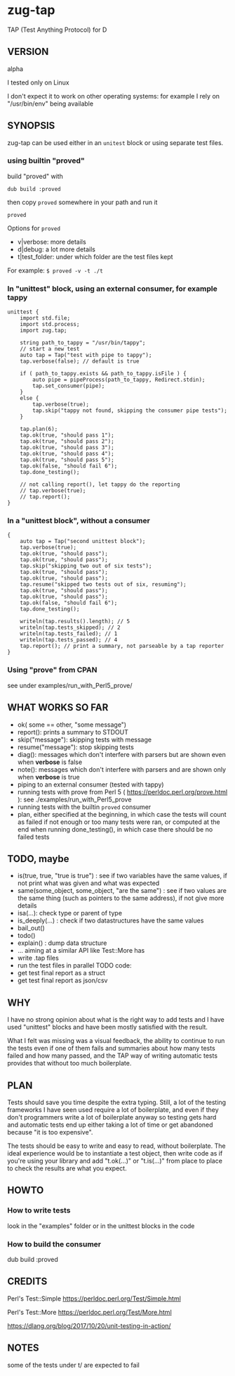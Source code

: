 # zug-tap

TAP (Test Anything Protocol) for D

## VERSION

alpha

I tested only on Linux

I don't expect it to work on other operating systems: for example I rely on "/usr/bin/env" being available 

## SYNOPSIS

zug-tap can be used either in an `unitest` block or using separate test files.

### using builtin "proved"
build "proved" with
```
dub build :proved
```
then copy `proved` somewhere in your path and run it
```
proved
```

Options for `proved`
 - v|verbose: more details
 - d|debug: a lot more details
 - t|test_folder: under which folder are the test files kept

For example:
`$ proved -v -t ./t`

### In "unittest" block, using an external consumer, for example tappy
```
unittest {
    import std.file;
    import std.process;
    import zug.tap;

    string path_to_tappy = "/usr/bin/tappy";
    // start a new test
    auto tap = Tap("test with pipe to tappy");
    tap.verbose(false); // default is true

    if ( path_to_tappy.exists && path_to_tappy.isFile ) {
        auto pipe = pipeProcess(path_to_tappy, Redirect.stdin);
        tap.set_consumer(pipe);
    }
    else {
        tap.verbose(true);
        tap.skip("tappy not found, skipping the consumer pipe tests");
    }

    tap.plan(6);
    tap.ok(true, "should pass 1");
    tap.ok(true, "should pass 2");
    tap.ok(true, "should pass 3");
    tap.ok(true, "should pass 4");
    tap.ok(true, "should pass 5");
    tap.ok(false, "should fail 6");
    tap.done_testing();

    // not calling report(), let tappy do the reporting
    // tap.verbose(true);
    // tap.report();
}
```

### In a "unittest block", without a consumer
```
{
    auto tap = Tap("second unittest block");
    tap.verbose(true);
    tap.ok(true, "should pass");
    tap.ok(true, "should pass");
    tap.skip("skipping two out of six tests");
    tap.ok(true, "should pass");
    tap.ok(true, "should pass");
    tap.resume("skipped two tests out of six, resuming");
    tap.ok(true, "should pass");
    tap.ok(true, "should pass");
    tap.ok(false, "should fail 6");
    tap.done_testing();

    writeln(tap.results().length); // 5
    writeln(tap.tests_skipped); // 2
    writeln(tap.tests_failed); // 1
    writeln(tap.tests_passed); // 4
    tap.report(); // print a summary, not parseable by a tap reporter
}
```

### Using "prove" from CPAN

see under examples/run_with_Perl5_prove/

## WHAT WORKS SO FAR
 - ok( some == other, "some message")
 - report(): prints a summary to STDOUT
 - skip("message"): skipping tests with message
 - resume("message"): stop skipping tests
 - diag(): messages which don't interfere with parsers but are shown even when **verbose** is false
 - note(): messages which don't interfere with parsers and are shown only when **verbose** is true
 - piping to an external consumer (tested with tappy)
 - running tests with prove from Perl 5 ( https://perldoc.perl.org/prove.html ): see ./examples/run_with_Perl5_prove
 - running tests with the builtin `proved` consumer
 - plan, either specified at the beginning, in which case the tests will count as failed if not enough or too many tests were ran, or computed at the end when running done_testing(), in which case there should be no failed tests

## TODO, maybe
  - is(true, true, "true is true") : see if two variables have the same values, if not print what was given and what was expected
 - same(some_object, some_object, "are the same") : see if two values are the same thing (such as pointers to the same address), if not give more details
 - isa(...): check type or parent of type
 - is_deeply(...) : check if two datastructures have the same values
 - bail_out()
 - todo()
 - explain() : dump data structure
 - ... aiming at a similar API like Test::More has
 - write .tap files
 - run the test files in parallel
TODO code:
 - get test final report as a struct
 - get test final report as json/csv


## WHY

I have no strong opinion about what is the right way to add tests and
I have used "unittest" blocks and have been mostly satisfied with the
result.

What I felt was missing was a visual feedback, the ability to continue
to run the tests even if one of them fails and summaries about how many
tests failed and how many passed, and the TAP way of writing automatic
tests provides that without too much boilerplate.

## PLAN

Tests should save you time despite the extra typing. Still, a lot of the testing
frameworks I have seen used require a lot of boilerplate, and even if they don't
programmers write a lot of boilerplate anyway so testing gets hard and automatic
tests end up either taking a lot of time or get abandoned because "it is too
expensive".

The tests should be easy to write and easy to read, without boilerplate. The
ideal experience would be to instantiate a test object, then write code as if
you're using your library and add "t.ok(...)" or "t.is(...)" from place to place
to check the results are what you expect.

## HOWTO

### How to write tests

look in the "examples" folder or in the unittest blocks in the code

### How to build the consumer

dub build :proved

## CREDITS

Perl's Test::Simple https://perldoc.perl.org/Test/Simple.html

Perl's Test::More https://perldoc.perl.org/Test/More.html

https://dlang.org/blog/2017/10/20/unit-testing-in-action/

## NOTES

some of the tests under t/ are expected to fail
